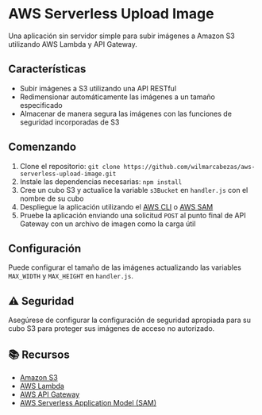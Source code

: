 # AWS Serverless Upload Image

Una aplicación sin servidor simple para subir imágenes a Amazon S3 utilizando AWS Lambda y API Gateway.

## Características
- Subir imágenes a S3 utilizando una API RESTful
- Redimensionar automáticamente las imágenes a un tamaño especificado
- Almacenar de manera segura las imágenes con las funciones de seguridad incorporadas de S3

## Comenzando
1. Clone el repositorio: `git clone https://github.com/wilmarcabezas/aws-serverless-upload-image.git`
2. Instale las dependencias necesarias: `npm install`
3. Cree un cubo S3 y actualice la variable `s3Bucket` en `handler.js` con el nombre de su cubo
4. Despliegue la aplicación utilizando el [AWS CLI](https://aws.amazon.com/cli/) o [AWS SAM](https://aws.amazon.com/serverless/sam/)
5. Pruebe la aplicación enviando una solicitud `POST` al punto final de API Gateway con un archivo de imagen como la carga útil

## Configuración
Puede configurar el tamaño de las imágenes actualizando las variables `MAX_WIDTH` y `MAX_HEIGHT` en `handler.js`.

## :warning: Seguridad
Asegúrese de configurar la configuración de seguridad apropiada para su cubo S3 para proteger sus imágenes de acceso no autorizado.

## :books: Recursos
- [Amazon S3](https://aws.amazon.com/s3/)
- [AWS Lambda](https://aws.amazon.com/lambda/)
- [AWS API Gateway](https://aws.amazon.com/api-gateway/)
- [AWS Serverless Application Model (SAM)](https://aws.amazon.com/serverless/sam/)
